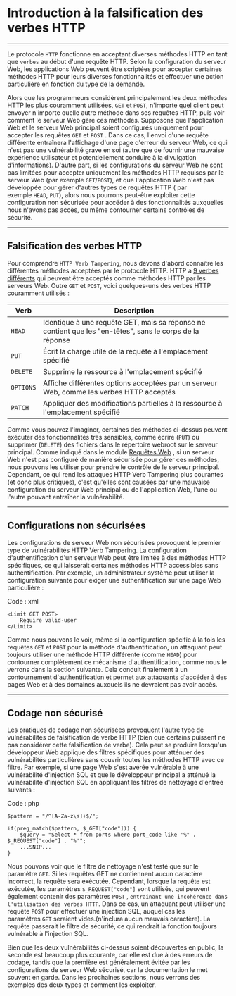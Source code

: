 Introduction à la falsification des verbes HTTP
============================

* * * * *

Le protocole `HTTP` fonctionne en acceptant diverses méthodes HTTP en tant que `verbes` au début d'une requête HTTP. Selon la configuration du serveur Web, les applications Web peuvent être scriptées pour accepter certaines méthodes HTTP pour leurs diverses fonctionnalités et effectuer une action particulière en fonction du type de la demande.

Alors que les programmeurs considèrent principalement les deux méthodes HTTP les plus couramment utilisées, `GET` et `POST`, n'importe quel client peut envoyer n'importe quelle autre méthode dans ses requêtes HTTP, puis voir comment le serveur Web gère ces méthodes. Supposons que l'application Web et le serveur Web principal soient configurés uniquement pour accepter les requêtes `GET` et `POST` . Dans ce cas, l'envoi d'une requête différente entraînera l'affichage d'une page d'erreur du serveur Web, ce qui n'est pas une vulnérabilité grave en soi (autre que de fournir une mauvaise expérience utilisateur et potentiellement conduire à la divulgation d'informations). D'autre part, si les configurations du serveur Web ne sont pas limitées pour accepter uniquement les méthodes HTTP requises par le serveur Web (par exemple `GET`/`POST`), et que l'application Web n'est pas développée pour gérer d'autres types de requêtes HTTP ( par exemple `HEAD`, `PUT`), alors nous pourrons peut-être exploiter cette configuration non sécurisée pour accéder à des fonctionnalités auxquelles nous n'avons pas accès, ou même contourner certains contrôles de sécurité.

* * * * *

Falsification des verbes HTTP
-------------------

Pour comprendre `HTTP Verb Tampering`, nous devons d'abord connaître les différentes méthodes acceptées par le protocole HTTP. HTTP a [9 verbes différents](https://developer.mozilla.org/en-US/docs/Web/HTTP/Methods) qui peuvent être acceptés comme méthodes HTTP par les serveurs Web. Outre `GET` et `POST`, voici quelques-uns des verbes HTTP couramment utilisés :

| Verb | Description |
| --- | --- |
| `HEAD` | Identique à une requête GET, mais sa réponse ne contient que les "en-têtes", sans le corps de la réponse |
| `PUT` | Écrit la charge utile de la requête à l'emplacement spécifié |
| `DELETE` | Supprime la ressource à l'emplacement spécifié |
| `OPTIONS` | Affiche différentes options acceptées par un serveur Web, comme les verbes HTTP acceptés |
| `PATCH` | Appliquer des modifications partielles à la ressource à l'emplacement spécifié |

Comme vous pouvez l'imaginer, certaines des méthodes ci-dessus peuvent exécuter des fonctionnalités très sensibles, comme écrire (`PUT`) ou supprimer (`DELETE`) des fichiers dans le répertoire webroot sur le serveur principal. Comme indiqué dans le module [Requêtes Web](https://academy.hackthebox.com/course/preview/web-requests) , si un serveur Web n'est pas configuré de manière sécurisée pour gérer ces méthodes, nous pouvons les utiliser pour prendre le contrôle de le serveur principal. Cependant, ce qui rend les attaques HTTP Verb Tampering plus courantes (et donc plus critiques), c'est qu'elles sont causées par une mauvaise configuration du serveur Web principal ou de l'application Web, l'une ou l'autre pouvant entraîner la vulnérabilité.

* * * * *

Configurations non sécurisées
------------------------

Les configurations de serveur Web non sécurisées provoquent le premier type de vulnérabilités HTTP Verb Tampering. La configuration d'authentification d'un serveur Web peut être limitée à des méthodes HTTP spécifiques, ce qui laisserait certaines méthodes HTTP accessibles sans authentification. Par exemple, un administrateur système peut utiliser la configuration suivante pour exiger une authentification sur une page Web particulière :

Code : xml

```
<Limit GET POST>
    Require valid-user
</Limit>

```

Comme nous pouvons le voir, même si la configuration spécifie à la fois les requêtes `GET` et `POST` pour la méthode d'authentification, un attaquant peut toujours utiliser une méthode HTTP différente (comme `HEAD`) pour contourner complètement ce mécanisme d'authentification, comme nous le verrons dans la section suivante. Cela conduit finalement à un contournement d'authentification et permet aux attaquants d'accéder à des pages Web et à des domaines auxquels ils ne devraient pas avoir accès.

* * * * *

Codage non sécurisé
---------------

Les pratiques de codage non sécurisées provoquent l'autre type de vulnérabilités de falsification de verbe HTTP (bien que certains puissent ne pas considérer cette falsification de verbe). Cela peut se produire lorsqu'un développeur Web applique des filtres spécifiques pour atténuer des vulnérabilités particulières sans couvrir toutes les méthodes HTTP avec ce filtre. Par exemple, si une page Web s'est avérée vulnérable à une vulnérabilité d'injection SQL et que le développeur principal a atténué la vulnérabilité d'injection SQL en appliquant les filtres de nettoyage d'entrée suivants :

Code : php

```
$pattern = "/^[A-Za-z\s]+$/";

if(preg_match($pattern, $_GET["code"])) {
    $query = "Select * from ports where port_code like '%" . $_REQUEST["code"] . "%'";
    ...SNIP...
}

```

Nous pouvons voir que le filtre de nettoyage n'est testé que sur le paramètre `GET`. Si les requêtes GET ne contiennent aucun caractère incorrect, la requête sera exécutée. Cependant, lorsque la requête est exécutée, les paramètres `$_REQUEST["code"]` sont utilisés, qui peuvent également contenir des paramètres `POST` , `entraînant une incohérence dans l'utilisation des verbes HTTP`. Dans ce cas, un attaquant peut utiliser une requête `POST` pour effectuer une injection SQL, auquel cas les paramètres `GET` seraient vides.(n'inclura aucun mauvais caractère). La requête passerait le filtre de sécurité, ce qui rendrait la fonction toujours vulnérable à l'injection SQL.

Bien que les deux vulnérabilités ci-dessus soient découvertes en public, la seconde est beaucoup plus courante, car elle est due à des erreurs de codage, tandis que la première est généralement évitée par les configurations de serveur Web sécurisé, car la documentation le met souvent en garde. Dans les prochaines sections, nous verrons des exemples des deux types et comment les exploiter.
